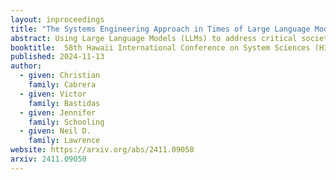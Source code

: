 ```yaml
---
layout: inproceedings
title: "The Systems Engineering Approach in Times of Large Language Models"
abstract: Using Large Language Models (LLMs) to address critical societal problems requires adopting this novel technology into socio-technical systems. However, the complexity of such systems and the nature of LLMs challenge such a vision. It is unlikely that the solution to such challenges will come from the Artificial Intelligence (AI) community itself. Instead, the Systems Engineering approach is better equipped to facilitate the adoption of LLMs by prioritising the problems and their context before any other aspects. This paper introduces the challenges LLMs generate and surveys systems research efforts for engineering AI-based systems. We reveal how the systems engineering principles have supported addressing similar issues to the ones LLMs pose and discuss our findings to provide future directions for adopting LLMs.
booktitle:  58th Hawaii International Conference on System Sciences (HICSS-58)
published: 2024-11-13
author:
  - given: Christian
    family: Cabrera
  - given: Victor
    family: Bastidas
  - given: Jennifer
    family: Schooling
  - given: Neil D.
    family: Lawrence
website: https://arxiv.org/abs/2411.09050
arxiv: 2411.09050
---
```


